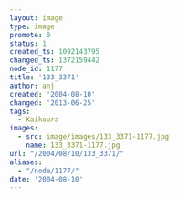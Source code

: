 ```yaml
---
layout: image
type: image
promote: 0
status: 1
created_ts: 1092143795
changed_ts: 1372159442
node_id: 1177
title: '133_3371'
author: anj
created: '2004-08-10'
changed: '2013-06-25'
tags:
  - Kaikoura
images:
  - src: image/images/133_3371-1177.jpg
    name: 133_3371-1177.jpg
url: "/2004/08/10/133_3371/"
aliases:
  - "/node/1177/"
date: '2004-08-10'
---
```


